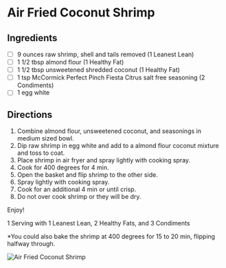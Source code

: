 # Air Fried Coconut Shrimp

## Ingredients
- [ ] 9 ounces raw shrimp, shell and tails removed (1 Leanest Lean)
- [ ] 1 1/2 tbsp almond flour (1 Healthy Fat)
- [ ] 1 1/2 tbsp unsweetened shredded coconut (1 Healthy Fat)
- [ ] 1 tsp McCormick Perfect Pinch Fiesta Citrus salt free seasoning (2 Condiments)
- [ ] 1 egg white

## Directions
1. Combine almond flour, unsweetened coconut, and seasonings in medium sized bowl.
2. Dip raw shrimp in egg white and add to a almond flour coconut mixture and toss to coat.
3. Place shrimp in air fryer and spray lightly with cooking spray.
4. Cook for 400 degrees for 4 min.
5. Open the basket and flip shrimp to the other side.
6. Spray lightly with cooking spray.
7. Cook for an additional 4 min or until crisp.
8. Do not over cook shrimp or they will be dry.

Enjoy!

1 Serving with 1 Leanest Lean, 2 Healthy Fats, and 3 Condiments

*You could also bake the shrimp at 400 degrees for 15 to 20 min, flipping halfway through.

![Air Fried Coconut Shrimp](./AirFriedCoconutShrimp.png)

